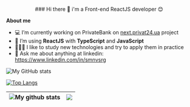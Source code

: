 <p align="center">### Hi there 👋 i'm a Front-end ReactJS developer 😊</p>

**About me**

- 💻 I’m currently working on PrivateBank on [next.privat24.ua](https://next.privat24.ua) project
- 🚀 I’m using <b>ReactJS</b> with <b>TypeScript</b> and <b>JavaScript</b> 
- 🏄🏻‍♂️ I like to study new technologies and try to apply them in practice
- 💬 Ask me about anything at linkedin: https://www.linkedin.com/in/smnvsrg

![My GitHub stats](https://github-readme-stats.vercel.app/api?username=dp120291ssv&show_icons=true&theme=dracula)


[![Top Langs](https://github-readme-stats.vercel.app/api/top-langs/?username=dp120291ssv&layout=compact&text_color=f7f7f1&bg_color=282a36)](https://github.com/dp120291ssv/dp120291ssv)

| <img align="center" src="https://github-readme-stats.vercel.app/api?username=dp120291ssv&show_icons=true&include_all_commits=true&theme=buefy&hide_border=true" alt="My github stats" /> | <img align="center" src="https://github-readme-stats.vercel.app/api/top-langs/?username=dp120291ssv&layout=compact&theme=buefy&hide_border=true" /> |
| ------------- | ------------- |

